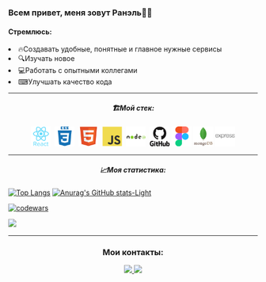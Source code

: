 <div>
  <h3>
    Всем привет, меня зовут Ранэль👋🏻
  </h3>
  <h4>
    Стремлюсь:
  </h4>
  <li>
    🔥Создавать удобные, понятные и главное нужные сервисы
  </li>
     <li>
       🔍Изучать новое
  </li>
  <li>
    💻Работать с опытными коллегами
  </li>
  <li>
    ⌨Улучшать качество кода
  </li>
  
  ---

<div align="center">
  <h5>
    🏗Мой стек:
  </h5>
  <img src="https://github.com/devicons/devicon/blob/master/icons/react/react-original-wordmark.svg" title="React" alt="React" width="40" height="40"/>&nbsp;
  <img src="https://github.com/devicons/devicon/blob/master/icons/css3/css3-plain-wordmark.svg"  title="CSS3" alt="CSS" width="40" height="40"/>&nbsp;
  <img src="https://github.com/devicons/devicon/blob/master/icons/html5/html5-original.svg" title="HTML5" alt="HTML" width="40" height="40"/>&nbsp;
  <img src="https://github.com/devicons/devicon/blob/master/icons/javascript/javascript-original.svg" title="JavaScript" alt="JavaScript" width="40" height="40"/>&nbsp;
  <img src="https://github.com/devicons/devicon/blob/master/icons/nodejs/nodejs-original-wordmark.svg" title="NodeJS" alt="NodeJS" width="40" height="40"/>&nbsp;
  <img src="https://github.com/devicons/devicon/blob/master/icons/github/github-original-wordmark.svg" title="Git" **alt="Git" width="40" height="40"/>
  <img src="https://github.com/devicons/devicon/blob/master/icons/figma/figma-original.svg" title="Git" **alt="Figma" width="40" height="40"/>
  <img src="https://github.com/devicons/devicon/blob/master/icons/mongodb/mongodb-original-wordmark.svg" title="MongoDB" **alt="Git" width="40" height="40"/>  
<img src="https://github.com/devicons/devicon/blob/master/icons/express/express-original-wordmark.svg" title="Express" **alt="Git" width="40" height="40"/>  
</div>

---

<h5 align='center'>
  📈Моя статистика:
</h5>

[![Top Langs](https://github-readme-stats.vercel.app/api/top-langs/?username=gilyazov-ranel&layout=compact)](https://github.com/anuraghazra/github-readme-stats)
[![Anurag's GitHub stats-Light](https://github-readme-stats.vercel.app/api?username=gilyazov-ranel&hide=contribs&hide_rank=true&line_height=19&include_all_commits=true&show_icons=true&theme=default#gh-light-mode-only)](https://github.com/anuraghazra/github-readme-stats#gh-light-mode-only)

[![codewars](https://www.codewars.com/users/Ranel.yes/badges/small)](https://www.codewars.com/users/Ranel.yes) 


  
  ![](https://komarev.com/ghpvc/?username=gilyazov-ranel)
  

---
  
<div align="center">
  <h3>Мои контакты:</h3>
  <a href="mailto:ranel.yes@yandex.ru">
    <img src="https://encrypted-tbn0.gstatic.com/images?q=tbn:ANd9GcSbn9UDxVGnsnz2jvVb5Bbf2g4xlWo5VlGsOg&usqp=CAU" width="35px">
  </a> 
   <a href="https://t.me/rallar" >
    <img src='https://cdn.icon-icons.com/icons2/2429/PNG/512/telegram_logo_icon_147228.png' width="35px"
  </a>
</div>

</div>
